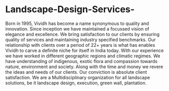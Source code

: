 # Landscape-Design-Services-
Born in 1995, Vividh has become a name synonymous to quality and innovation. Since inception we have maintained a focussed vision of elegance and excellence. We bring satisfaction to our clients by ensuring quality of services and maintaining industry specified benchmarks. Our relationship with clients over a period of 22+ years is what has enables Vividh to carve a definite niche for itself in India today. With our experience we have worked in different geographic regions and climatic regimes. We have understanding of indigenous, exotic flora and compassion towards nature, environment and society. Along with the time and money we revere the ideas and needs of our clients. Our conviction is absolute client satisfaction. We are a Multidisciplinary organization for all landscape solutions, be it landscape design, execution, green wall, plantation.
